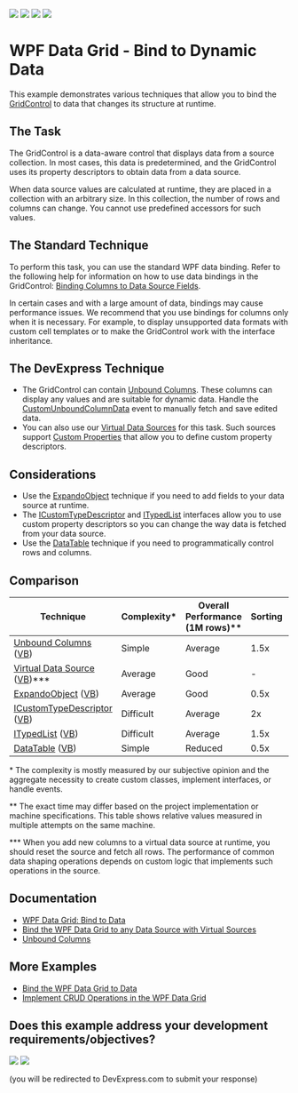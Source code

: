 <!-- default badges list -->
![](https://img.shields.io/endpoint?url=https://codecentral.devexpress.com/api/v1/VersionRange/495333708/24.2.1%2B)
[![](https://img.shields.io/badge/Open_in_DevExpress_Support_Center-FF7200?style=flat-square&logo=DevExpress&logoColor=white)](https://supportcenter.devexpress.com/ticket/details/T1091075)
[![](https://img.shields.io/badge/📖_How_to_use_DevExpress_Examples-e9f6fc?style=flat-square)](https://docs.devexpress.com/GeneralInformation/403183)
[![](https://img.shields.io/badge/💬_Leave_Feedback-feecdd?style=flat-square)](#does-this-example-address-your-development-requirementsobjectives)
<!-- default badges end -->
# WPF Data Grid - Bind to Dynamic Data

This example demonstrates various techniques that allow you to bind the [GridControl](https://docs.devexpress.com/WPF/DevExpress.Xpf.Grid.GridControl) to data that changes its structure at runtime.


## The Task

The GridControl is a data-aware control that displays data from a source collection. In most cases, this data is predetermined, and the GridControl uses its property descriptors to obtain data from a data source.

When data source values are calculated at runtime, they are placed in a collection with an arbitrary size. In this collection, the number of rows and columns can change. You cannot use predefined accessors for such values.



## The Standard Technique

To perform this task, you can use the standard WPF data binding. Refer to the following help for information on how to use data bindings in the GridControl: [Binding Columns to Data Source Fields](https://docs.devexpress.com/WPF/120400/controls-and-libraries/data-grid/grid-view-data-layout/columns-and-card-fields/binding-columns-to-data-source-fields).

In certain cases and with a large amount of data, bindings may cause performance issues. We recommend that you use bindings for columns only when it is necessary. For example, to display unsupported data formats with custom cell templates or to make the GridControl work with the interface inheritance.


## The DevExpress Technique

* The GridControl can contain [Unbound Columns](https://docs.devexpress.com/WPF/6124/controls-and-libraries/data-grid/grid-view-data-layout/columns-and-card-fields/unbound-columns). These columns can display any values and are suitable for dynamic data. Handle the [CustomUnboundColumnData](https://docs.devexpress.com/WPF/DevExpress.Xpf.Grid.GridControl.CustomUnboundColumnData) event to manually fetch and save edited data.
* You can also use our [Virtual Data Sources](https://docs.devexpress.com/WPF/10803/controls-and-libraries/data-grid/bind-to-data/bind-to-any-data-source-with-virtual-sources) for this task. Such sources support [Custom Properties](https://docs.devexpress.com/WPF/DevExpress.Xpf.Data.VirtualSourceBase.CustomProperties) that allow you to define custom property descriptors.


## Considerations

* Use the [ExpandoObject](https://docs.microsoft.com/en-us/dotnet/api/system.dynamic.expandoobject) technique if you need to add fields to your data source at runtime.
* The [ICustomTypeDescriptor](https://docs.microsoft.com/en-us/dotnet/api/system.componentmodel.icustomtypedescriptor) and [ITypedList](https://docs.microsoft.com/en-us/dotnet/api/system.componentmodel.itypedlist) interfaces allow you to use custom property descriptors so you can change the way data is fetched from your data source.
* Use the [DataTable](https://docs.microsoft.com/en-us/dotnet/api/system.data.datatable) technique if you need to programmatically control rows and columns.


## Comparison

| Technique |Complexity\*|Overall Performance (1M rows)\*\*|Sorting|Filtering (even records)|Scrolling|
|--|--|--|--|--|--|
|[Unbound Columns](/CS/Unbound_Columns) ([VB](/VB/Unbound_Columns))|Simple|Average|1.5x|1.5x|0.4x|
|[Virtual Data Source](/CS/VirtualSources.InfiniteAsyncSource) ([VB](/VB/VirtualSources.InfiniteAsyncSource))\*\*\*|Average|Good|-|-|-|
|[ExpandoObject](/CS/ExpandoObject) ([VB](/VB/ExpandoObject))|Average|Good|0.5x|1.4x|0.5x|
|[ICustomTypeDescriptor](/CS/ICustomTypeDescriptor) ([VB](/VB/ICustomTypeDescriptor))|Difficult|Average|2x|1.5x|0.3x|
|[ITypedList](/CS/ITypedList) ([VB](/VB/ITypedList))|Difficult|Average|1.5x|1.6x|0.4x|
|[DataTable](/CS/DataTable) ([VB](/VB/DataTable))|Simple|Reduced|0.5x|3.8x|0.6x|

\* The complexity is mostly measured by our subjective opinion and the aggregate necessity to create custom classes, implement interfaces, or handle events.

\*\* The exact time may differ based on the project implementation or machine specifications. This table shows relative values measured in multiple attempts on the same machine.

\*\*\* When you add new columns to a virtual data source at runtime, you should reset the source and fetch all rows. The performance of common data shaping operations depends on custom logic that implements such operations in the source.



## Documentation

* [WPF Data Grid: Bind to Data](https://docs.devexpress.com/WPF/7352/controls-and-libraries/data-grid/bind-to-data)
* [Bind the WPF Data Grid to any Data Source with Virtual Sources](https://docs.devexpress.com/WPF/10803/controls-and-libraries/data-grid/bind-to-data/bind-to-any-data-source-with-virtual-sources)
* [Unbound Columns](https://docs.devexpress.com/WPF/6124/controls-and-libraries/data-grid/grid-view-data-layout/columns-and-card-fields/unbound-columns)


## More Examples

* [Bind the WPF Data Grid to Data](https://github.com/DevExpress-Examples/how-to-bind-wpf-grid-to-data)
* [Implement CRUD Operations in the WPF Data Grid](https://github.com/DevExpress-Examples/how-to-implement-crud-operations#implement-crud-operations-in-the-wpf-data-grid)
<!-- feedback -->
## Does this example address your development requirements/objectives?

[<img src="https://www.devexpress.com/support/examples/i/yes-button.svg"/>](https://www.devexpress.com/support/examples/survey.xml?utm_source=github&utm_campaign=wpf-bind-gridcontrol-to-dynamic-data&~~~was_helpful=yes) [<img src="https://www.devexpress.com/support/examples/i/no-button.svg"/>](https://www.devexpress.com/support/examples/survey.xml?utm_source=github&utm_campaign=wpf-bind-gridcontrol-to-dynamic-data&~~~was_helpful=no)

(you will be redirected to DevExpress.com to submit your response)
<!-- feedback end -->
